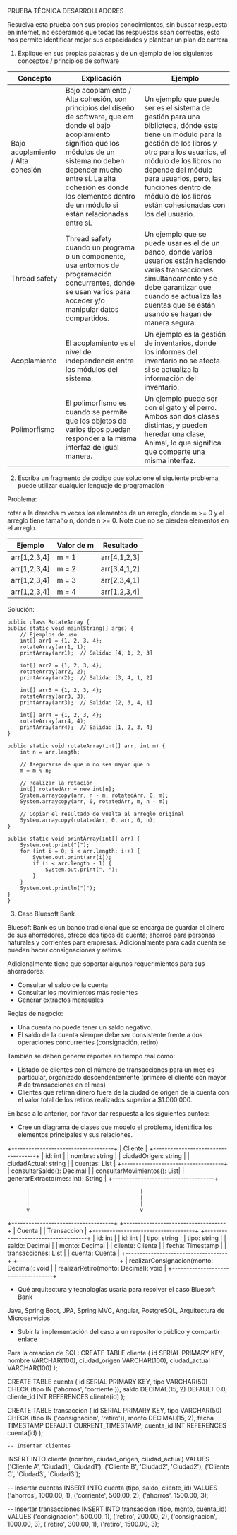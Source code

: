 PRUEBA TÉCNICA DESARROLLADORES


Resuelva esta prueba con sus propios conocimientos, sin buscar respuesta en internet, no esperamos que todas las respuestas sean correctas, esto nos permite identificar mejor sus capacidades y plantear un plan de carrera 


1.	Explique en sus propias palabras y de un ejemplo de los siguientes conceptos / principios de software



| Concepto                     | Explicación                                               | Ejemplo                                                                                                              |
|----------------------------- |-----------------------------------------------------------|----------------------------------------------------------------------------------------------------------------------|
| Bajo acoplamiento / Alta cohesión | Bajo acoplamiento / Alta cohesión, son principios del diseño de software, que em donde el bajo acoplamiento significa que los módulos de un sistema no deben depender mucho entre sí. La alta cohesión es donde los elementos dentro de un módulo si están relacionadas entre sí. | Un ejemplo que puede ser es el sistema de gestión para una biblioteca, dónde este tiene un módulo para la gestión de los libros y otro para los usuarios, el módulo de los libros no depende del módulo para usuarios, pero, las funciones dentro de módulo de los libros están cohesionadas con los del usuario. |
| Thread safety               | Thread safety cuando un programa o un componente, usa entornos de programación concurrentes, donde se usan varios para acceder y/o manipular datos compartidos. | Un ejemplo que se puede usar es el de un banco, donde varios usuarios están haciendo varias transacciones simultáneamente y se debe garantizar que cuando se actualiza las cuentas que se están usando se hagan de manera segura. |
| Acoplamiento                | El acoplamiento es el nivel de independencia entre los módulos del sistema.  | Un ejemplo es la gestión de inventarios, donde los informes del inventario no se afecta si se actualiza la información del inventario.  |
| Polimorfismo                | El polimorfismo es cuando se permite que los objetos de varios tipos puedan  responder a la misma interfaz de igual manera. | Un ejemplo puede ser con el gato y el perro. Ambos son dos clases distintas, y  pueden heredar una clase, Animal, lo que significa que comparte una misma interfaz.                                       |


2.	Escriba un fragmento de código que solucione el siguiente problema, puede utilizar cualquier lenguaje de programación

Problema:

rotar a la derecha m veces los elementos de un arreglo, donde m >= 0 y el arreglo tiene tamaño n, donde n >= 0. Note que no se pierden elementos en el arreglo.


| Ejemplo        | Valor de m | Resultado     |
|----------------|------------|---------------|
| arr[1,2,3,4]   | m = 1      | arr[4,1,2,3]  |
| arr[1,2,3,4]   | m = 2      | arr[3,4,1,2]  |
| arr[1,2,3,4]   | m = 3      | arr[2,3,4,1]  |
| arr[1,2,3,4]   | m = 4      | arr[1,2,3,4]  |


Solución:

    public class RotateArray {
    public static void main(String[] args) {
        // Ejemplos de uso
        int[] arr1 = {1, 2, 3, 4};
        rotateArray(arr1, 1);
        printArray(arr1);  // Salida: [4, 1, 2, 3]

        int[] arr2 = {1, 2, 3, 4};
        rotateArray(arr2, 2);
        printArray(arr2);  // Salida: [3, 4, 1, 2]

        int[] arr3 = {1, 2, 3, 4};
        rotateArray(arr3, 3);
        printArray(arr3);  // Salida: [2, 3, 4, 1]

        int[] arr4 = {1, 2, 3, 4};
        rotateArray(arr4, 4);
        printArray(arr4);  // Salida: [1, 2, 3, 4]
    }

    public static void rotateArray(int[] arr, int m) {
        int n = arr.length;
        
        // Asegurarse de que m no sea mayor que n
        m = m % n;
        
        // Realizar la rotación
        int[] rotatedArr = new int[n];
        System.arraycopy(arr, n - m, rotatedArr, 0, m);
        System.arraycopy(arr, 0, rotatedArr, m, n - m);
        
        // Copiar el resultado de vuelta al arreglo original
        System.arraycopy(rotatedArr, 0, arr, 0, n);
    }

    public static void printArray(int[] arr) {
        System.out.print("[");
        for (int i = 0; i < arr.length; i++) {
            System.out.print(arr[i]);
            if (i < arr.length - 1) {
                System.out.print(", ");
            }
        }
        System.out.println("]");
    }
    }


3.	Caso Bluesoft Bank

Bluesoft Bank es un banco tradicional que se encarga de guardar el dinero de sus ahorradores, ofrece dos tipos de cuenta; ahorros para personas naturales y corrientes para empresas. Adicionalmente para cada cuenta se pueden hacer consignaciones y retiros.

Adicionalmente tiene que soportar algunos requerimientos para sus ahorradores:

-	Consultar el saldo de la cuenta
-	Consultar los movimientos más recientes
-	Generar extractos mensuales

Reglas de negocio:

-	Una cuenta no puede tener un saldo negativo.
-	El saldo de la cuenta siempre debe ser consistente frente a dos operaciones concurrentes (consignación, retiro)

También se deben generar reportes en tiempo real como:

-	Listado de clientes con el número de transacciones para un mes es particular, organizado descendentemente (primero el cliente con mayor # de transacciones en el mes)
-	Clientes que retiran dinero fuera de la ciudad de origen de la cuenta con el valor total de los retiros realizados superior a $1.000.000.

En base a lo anterior, por favor dar respuesta a los siguientes puntos:

-	Cree un diagrama de clases que modelo el problema, identifica los elementos principales y sus relaciones.

+------------------------------------+
|              Cliente               |
+------------------------------------+
| id: int                            |
| nombre: string                     |
| ciudadOrigen: string               |
| ciudadActual: string               |
| cuentas: List<Cuenta>              |
+------------------------------------+
| consultarSaldo(): Decimal          |
| consultarMovimientos(): List<Transaccion>|
| generarExtracto(mes: int): String   |
+------------------------------------+

          |                                   |
          |                                   |
          |                                   |
          v                                   v

+------------------------------------+    +------------------------------------+
|              Cuenta                |    |           Transaccion              |
+------------------------------------+    +------------------------------------+
| id: int                            |    | id: int                            |
| tipo: string                       |    | tipo: string                       |
| saldo: Decimal                     |    | monto: Decimal                     |
| cliente: Cliente                   |    | fecha: Timestamp                   |
| transacciones: List<Transaccion>    |    | cuenta: Cuenta                     |
+------------------------------------+    +------------------------------------+
| realizarConsignacion(monto: Decimal): void                                |
| realizarRetiro(monto: Decimal): void                                      |
+------------------------------------+


-	Qué arquitectura y tecnologías usaría para resolver el caso Bluesoft Bank

Java, Spring Boot, JPA, Spring MVC, Angular, PostgreSQL, Arquitectura de Microservicios

-	Subir la implementación del caso a un repositorio público y compartir enlace

Para la creación de SQL:
CREATE TABLE cliente (
    id SERIAL PRIMARY KEY,
    nombre VARCHAR(100),
    ciudad_origen VARCHAR(100),
ciudad_actual VARCHAR(100)
);

CREATE TABLE cuenta (
    id SERIAL PRIMARY KEY,
    tipo VARCHAR(50) CHECK (tipo IN ('ahorros', 'corriente')),
    saldo DECIMAL(15, 2) DEFAULT 0.0,
    cliente_id INT REFERENCES cliente(id)
);

CREATE TABLE transaccion (
    id SERIAL PRIMARY KEY,
    tipo VARCHAR(50) CHECK (tipo IN ('consignacion', 'retiro')),
    monto DECIMAL(15, 2),
    fecha TIMESTAMP DEFAULT CURRENT_TIMESTAMP,
    cuenta_id INT REFERENCES cuenta(id)
);



    -- Insertar clientes
INSERT INTO cliente (nombre, ciudad_origen, ciudad_actual) VALUES
    ('Cliente A', 'Ciudad1', 'Ciudad1'),
    ('Cliente B', 'Ciudad2', 'Ciudad2'),
    ('Cliente C', 'Ciudad3', 'Ciudad3');

-- Insertar cuentas
INSERT INTO cuenta (tipo, saldo, cliente_id) VALUES
    ('ahorros', 1000.00, 1),
    ('corriente', 500.00, 2),
    ('ahorros', 1500.00, 3);

-- Insertar transacciones
INSERT INTO transaccion (tipo, monto, cuenta_id) VALUES
    ('consignacion', 500.00, 1),
    ('retiro', 200.00, 2),
    ('consignacion', 1000.00, 3),
    ('retiro', 300.00, 1),
    ('retiro', 1500.00, 3);





